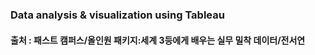 ### Data analysis & visualization using Tableau
#### 출처 : 패스트 캠퍼스/올인원 패키지:세계 3등에게 배우는 실무 밀착 데이터/전서연
